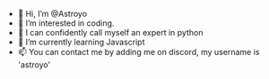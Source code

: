 - 👋 Hi, I’m @Astroyo
- 👀 I’m interested in coding.
- 🐍 I can confidently call myself an expert in python
- 🌱 I’m currently learning Javascript
- 📫 You can contact me by adding me on discord, my username is 'astroyo'
